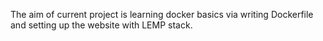 The aim of current project is learning docker basics via writing Dockerfile and setting up the website with LEMP stack.
